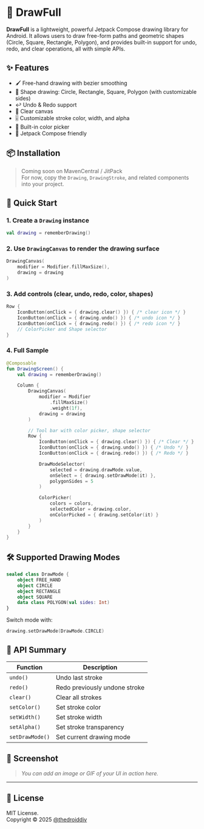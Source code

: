 # 🎨 DrawFull

**DrawFull** is a lightweight, powerful Jetpack Compose drawing library for Android. It allows users to draw free-form paths and geometric shapes (Circle, Square, Rectangle, Polygon), and provides built-in support for undo, redo, and clear operations, all with simple APIs.

## ✨ Features

- 🖌️ Free-hand drawing with bezier smoothing  
- 🔷 Shape drawing: Circle, Rectangle, Square, Polygon (with customizable sides)  
- ↩️ Undo & Redo support  
- 🧽 Clear canvas  
- 🎚️ Customizable stroke color, width, and alpha  
- 🎨 Built-in color picker  
- 🤖 Jetpack Compose friendly  

## 📦 Installation

> Coming soon on MavenCentral / JitPack  
For now, copy the `Drawing`, `DrawingStroke`, and related components into your project.

## 🚀 Quick Start

### 1. Create a `Drawing` instance

```kotlin
val drawing = rememberDrawing()
```

### 2. Use `DrawingCanvas` to render the drawing surface

```kotlin
DrawingCanvas(
    modifier = Modifier.fillMaxSize(),
    drawing = drawing
)
```

### 3. Add controls (clear, undo, redo, color, shapes)

```kotlin
Row {
    IconButton(onClick = { drawing.clear() }) { /* clear icon */ }
    IconButton(onClick = { drawing.undo() }) { /* undo icon */ }
    IconButton(onClick = { drawing.redo() }) { /* redo icon */ }
    // ColorPicker and Shape selector
}
```

### 4. Full Sample

```kotlin
@Composable
fun DrawingScreen() {
    val drawing = rememberDrawing()

    Column {
        DrawingCanvas(
            modifier = Modifier
                .fillMaxSize()
                .weight(1f),
            drawing = drawing
        )

        // Tool bar with color picker, shape selector
        Row {
            IconButton(onClick = { drawing.clear() }) { /* Clear */ }
            IconButton(onClick = { drawing.undo() }) { /* Undo */ }
            IconButton(onClick = { drawing.redo() }) { /* Redo */ }

            DrawModeSelector(
                selected = drawing.drawMode.value,
                onSelect = { drawing.setDrawMode(it) },
                polygonSides = 5
            )

            ColorPicker(
                colors = colors,
                selectedColor = drawing.color,
                onColorPicked = { drawing.setColor(it) }
            )
        }
    }
}
```

## 🛠️ Supported Drawing Modes

```kotlin
sealed class DrawMode {
    object FREE_HAND
    object CIRCLE
    object RECTANGLE
    object SQUARE
    data class POLYGON(val sides: Int)
}
```

Switch mode with:

```kotlin
drawing.setDrawMode(DrawMode.CIRCLE)
```

## 📘 API Summary

| Function         | Description                             |
|------------------|-----------------------------------------|
| `undo()`         | Undo last stroke                        |
| `redo()`         | Redo previously undone stroke           |
| `clear()`        | Clear all strokes                       |
| `setColor()`     | Set stroke color                        |
| `setWidth()`     | Set stroke width                        |
| `setAlpha()`     | Set stroke transparency                 |
| `setDrawMode()`  | Set current drawing mode                |



## 📸 Screenshot

> _You can add an image or GIF of your UI in action here._

---

## 📄 License

MIT License.  
Copyright © 2025 [@thedroiddiv](https://github.com/thedroiddiv)
